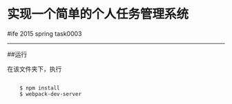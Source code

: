 实现一个简单的个人任务管理系统
====
#ife 2015 spring task0003
- - -
##运行

在该文件夹下，执行 </br>
<pre><code>
	$ npm install
	$ webpack-dev-server
</code></pre>

